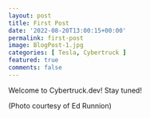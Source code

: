 ```yaml
---
layout: post
title: First Post
date: '2022-08-20T13:00:15+00:00'
permalink: first-post
image: BlogPost-1.jpg
categories: [ Tesla, Cybertruck ]
featured: true
comments: false 
---
```

Welcome to Cybertruck.dev! Stay tuned!

(Photo courtesy of Ed Runnion)

